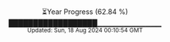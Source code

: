 <p align="center">
⏳Year Progress (62.84 %)<br>
██████████████████▁▁▁▁▁▁▁▁▁▁▁▁ <br>
<sub>Updated: Sun, 18 Aug 2024 00:10:54 GMT</sub>
</p>

